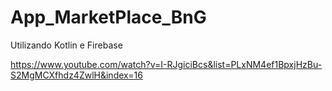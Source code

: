 # App_MarketPlace_BnG

Utilizando Kotlin e Firebase

https://www.youtube.com/watch?v=I-RJgiciBcs&list=PLxNM4ef1BpxjHzBu-S2MgMCXfhdz4ZwlH&index=16
